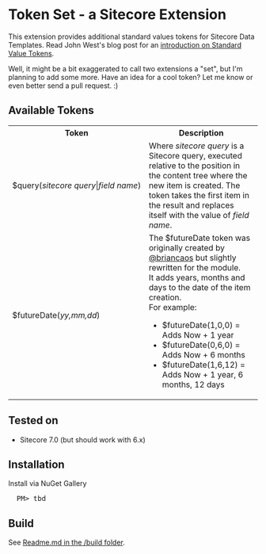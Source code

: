 # Token Set - a Sitecore Extension

This extension provides additional standard values tokens for Sitecore Data Templates. Read John West's blog post for an [introduction on Standard Value Tokens](http://www.sitecore.net/Community/Technical-Blogs/John-West-Sitecore-Blog/Posts/2012/05/Expand-Standard-Values-Tokens-in-Existing-Items-with-the-Sitecore-ASPNET-CMS.aspx).

Well, it might be a bit exaggerated to call two extensions a "set", but I'm planning to add some more. Have an idea for a cool token? Let me know or even better send a pull request. :)


## Available Tokens
<table>
<tr>
  <th>Token</th>
  <th>Description</th>
</tr>
<tr>
  <td>$query(<i>sitecore&nbsp;query</i>|<i>field&nbsp;name</i>)</td>
  <td>Where <i>sitecore query</i> is a Sitecore query, executed relative to the position in the content tree where the new item is created. The token takes the first item in the result and replaces itself with the value of <i>field name</i>.</td>
</th>
<tr>
  <td>$futureDate(<i>yy,mm,dd</i>)</td>
  <td>The $futureDate token was originally created by <a href="https://twitter.com/briancaos">@briancaos</a> but slightly rewritten for the module.<br>
      It adds years, months and days to the date of the item creation.<br>
      For example:
      <ul>
       <li>$futureDate(1,0,0)   = Adds Now + 1 year</li>
       <li>$futureDate(0,6,0)   = Adds Now + 6 months</li>
       <li>$futureDate(1,6,12)  = Adds Now + 1 year, 6 months, 12 days</li>
      </ul>
  </td>
</tr>
</tr>
</table>

## Tested on
* Sitecore 7.0 (but should work with 6.x)

## Installation 
Install via NuGet Gallery
<pre>
  PM> tbd
</pre>

## Build
See [Readme.md in the /build folder](https://github.com/retohugi/SitecoreExtensions/blob/master/build/readme.md).

